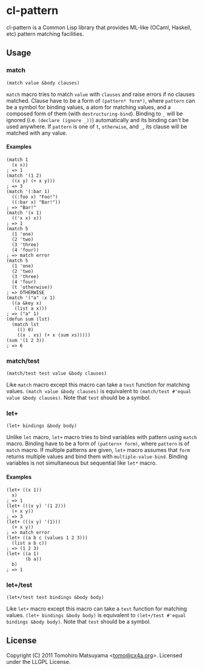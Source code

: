 cl-pattern
=======

cl-pattern is a Common Lisp library that provides ML-like (OCaml, Haskell, etc) pattern matching facilities.

Usage
-----

### match

    (match value &body clauses)

`match` macro tries to match `value` with `clauses` and raise errors if no clauses matched. Clause have to be a form of `(pattern* form*)`, where `pattern` can be a symbol for binding values, a atom for matching values, and a composed form of them (with `destructuring-bind`). Binding to `_` will be ignored (i.e. `(declare (ignore _))`) automatically and its binding can't be used anywhere. If `pattern` is one of `t`, `otherwise`, and `_`, its clause will be matched with any value.

#### Examples

    (match 1
      (x x))
    ; => 1
    (match '(1 2)
      ((x y) (+ x y)))
    ; => 3
    (match '(:bar 1)
      ((:foo x) "Foo!")
      ((:bar x) "Bar!"))
    ; => "Bar!"
    (match '(x 1)
      (('x x) x))
    ; => 1
    (match 5
      (1 'one)
      (2 'two)
      (3 'three)
      (4 'four))
    ; => match error
    (match 5
      (1 'one)
      (2 'two)
      (3 'three)
      (4 'four)
      (t 'otherwise))
    ; => OTHERWISE
    (match '("a" :x 1)
      ((a &key x)
       (list a x)))
    ; => ("a" 1)
    (defun sum (lst)
      (match lst
        (() 0)
        ((x . xs) (+ x (sum xs)))))
    (sum '(1 2 3))
    ; => 6

### match/test

    (match/test test value &body clauses)

Like `match` macro except this macro can take a `test` function for matching values. `(match value &body clauses)` is equivalent to `(match/test #'equal value &body clauses)`. Note that `test` should be a symbol.

### let+

    (let+ bindings &body body)

Unlike `let` macro, `let+` macro tries to bind variables with pattern using `match` macro. Binding have to be a form of `(pattern+ form)`, where `pattern` is of `match` macro. If multiple patterns are given, `let+` macro assumes that `form` returns multiple values and bind them with `multiple-value-bind`. Binding variables is not simultaneous but sequential like `let*` macro.

#### Examples

    (let+ ((x 1))
      x)
    ; => 1
    (let+ (((x y) '(1 2)))
      (+ x y))
    ; => 3
    (let+ (((x y) '(1)))
      (+ x y))
    ; => match error
    (let+ ((a b c (values 1 2 3)))
      (list a b c))
    ; => (1 2 3)
    (let+ ((a 1)
           (b a))
      b)
    ; => 1

### let+/test

    (let+/test test bindings &body body)

Like `let+` macro except this macro can take a `test` function for matching values. `(let+ bindings &body body)` is equivalent to `(let+/test #'equal bindings &body body)`. Note that `test` should be a symbol.

License
-------

Copyright (C) 2011  Tomohiro Matsuyama <<tomo@cx4a.org>>.
Licensed under the LLGPL License.
